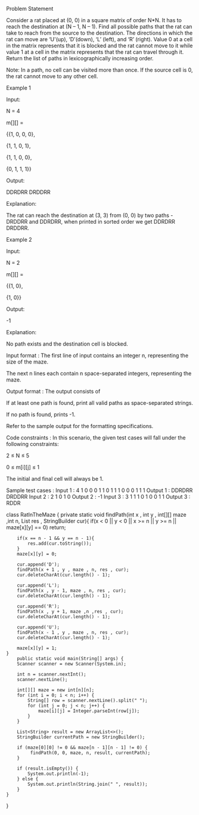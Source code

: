 Problem Statement



Consider a rat placed at (0, 0) in a square matrix of order N*N. It has to reach the destination at (N – 1, N – 1). Find all possible paths that the rat can take to reach from the source to the destination. The directions in which the rat can move are ‘U'(up), ‘D'(down), ‘L’ (left), and ‘R’ (right). Value 0 at a cell in the matrix represents that it is blocked and the rat cannot move to it while value 1 at a cell in the matrix represents that the rat can travel through it. Return the list of paths in lexicographically increasing order.



Note: In a path, no cell can be visited more than once. If the source cell is 0, the rat cannot move to any other cell.



Example 1



Input:

N = 4

m[][] =

{{1, 0, 0, 0},

{1, 1, 0, 1},

{1, 1, 0, 0},

{0, 1, 1, 1}}

Output:

DDRDRR DRDDRR

Explanation:

The rat can reach the destination at (3, 3) from (0, 0) by two paths - DRDDRR and DDRDRR, when printed in sorted order we get DDRDRR DRDDRR.



Example 2



Input:

N = 2

m[][] = 

{{1, 0},

{1, 0}}

Output:

-1

Explanation:

No path exists and the destination cell is blocked.

Input format :
The first line of input contains an integer n, representing the size of the maze.

The next n lines each contain n space-separated integers, representing the maze.

Output format :
The output consists of

If at least one path is found, print all valid paths as space-separated strings.

If no path is found, prints -1.



Refer to the sample output for the formatting specifications.

Code constraints :
In this scenario, the given test cases will fall under the following constraints:

2 ≤ N ≤ 5

0 ≤ m[i][j] ≤ 1

The initial and final cell will always be 1.

Sample test cases :
Input 1 :
4
1 0 0 0
1 1 0 1
1 1 0 0
0 1 1 1 
Output 1 :
DDRDRR DRDDRR
Input 2 :
2
1 0
1 0
Output 2 :
-1
Input 3 :
3
1 1 1
0 1 0
0 1 1
Output 3 :
RDDR

class RatInTheMaze {
    private static void findPath(int x , int y , int[][] maze ,int n, List<String> res , StringBuilder cur){
        if(x < 0 || y < 0 || x >= n || y >= n || maze[x][y] == 0) return;
        
        if(x == n - 1 && y == n - 1){
            res.add(cur.toString());
        }
        maze[x][y] = 0;
        
        cur.append('D');
        findPath(x + 1 , y , maze , n, res , cur);
        cur.deleteCharAt(cur.length() - 1);
        
        cur.append('L');
        findPath(x , y - 1, maze , n, res , cur);
        cur.deleteCharAt(cur.length() - 1);
        
        cur.append('R');
        findPath(x , y + 1, maze ,n ,res , cur);
        cur.deleteCharAt(cur.length() - 1);
        
        cur.append('U');
        findPath(x - 1 , y , maze , n, res , cur);
        cur.deleteCharAt(cur.length() - 1);
        
        maze[x][y] = 1;
    }
        public static void main(String[] args) {
        Scanner scanner = new Scanner(System.in);

        int n = scanner.nextInt();
        scanner.nextLine();

        int[][] maze = new int[n][n];
        for (int i = 0; i < n; i++) {
            String[] row = scanner.nextLine().split(" ");
            for (int j = 0; j < n; j++) {
                maze[i][j] = Integer.parseInt(row[j]);
            }
        }

        List<String> result = new ArrayList<>();
        StringBuilder currentPath = new StringBuilder();

        if (maze[0][0] != 0 && maze[n - 1][n - 1] != 0) {
             findPath(0, 0, maze, n, result, currentPath);
        }

        if (result.isEmpty()) {
            System.out.println(-1);
        } else {
            System.out.println(String.join(" ", result));
        }
    }
}